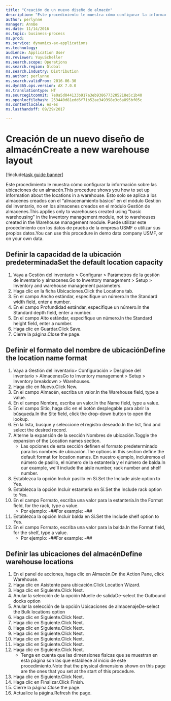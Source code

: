 ```yaml
---
title: "Creación de un nuevo diseño de almacén"
description: "Este procedimiento le muestra cómo configurar la información sobre las ubicaciones de un almacén."
author: perlynne
manager: AnnBe
ms.date: 11/14/2016
ms.topic: business-process
ms.prod: 
ms.service: dynamics-ax-applications
ms.technology: 
audience: Application User
ms.reviewer: YuyuScheller
ms.search.scope: Operations
ms.search.region: Global
ms.search.industry: Distribution
ms.author: perlynne
ms.search.validFrom: 2016-06-30
ms.dyn365.ops.version: AX 7.0.0
ms.translationtype: HT
ms.sourcegitcommit: 7e0a5d044133b917a3eb9386773205218e5c1b40
ms.openlocfilehash: 253440d81edd6f71b52ae349398e3c6a895bf05c
ms.contentlocale: es-es
ms.lasthandoff: 09/29/2017

---
```

# <a name="create-a-new-warehouse-layout"></a><span data-ttu-id="fca36-103">Creación de un nuevo diseño de almacén</span><span class="sxs-lookup"><span data-stu-id="fca36-103">Create a new warehouse layout</span></span>

[!include[task guide banner](../../includes/task-guide-banner.md)]

<span data-ttu-id="fca36-104">Este procedimiento le muestra cómo configurar la información sobre las ubicaciones de un almacén.</span><span class="sxs-lookup"><span data-stu-id="fca36-104">This procedure shows you how to set up information about the locations in a warehouse.</span></span> <span data-ttu-id="fca36-105">Esto solo se aplica a los almacenes creados con el “almacenamiento básico” en el módulo Gestión del inventario, no en los almacenes creados en el módulo Gestión de almacenes.</span><span class="sxs-lookup"><span data-stu-id="fca36-105">This applies only to warehouses created using "basic warehousing" in the Inventory management module, not to warehouses created in the Warehouse management module.</span></span> <span data-ttu-id="fca36-106">Puede utilizar este procedimiento con los datos de prueba de la empresa USMF o utilizar sus propios datos.</span><span class="sxs-lookup"><span data-stu-id="fca36-106">You can use this procedure in demo data company USMF, or on your own data.</span></span>


## <a name="set-the-default-location-capacity"></a><span data-ttu-id="fca36-107">Definir la capacidad de la ubicación predeterminada</span><span class="sxs-lookup"><span data-stu-id="fca36-107">Set the default location capacity</span></span>
1. <span data-ttu-id="fca36-108">Vaya a Gestión del inventario > Configurar > Parámetros de la gestión de inventario y almacenes.</span><span class="sxs-lookup"><span data-stu-id="fca36-108">Go to Inventory management > Setup > Inventory and warehouse management parameters.</span></span>
2. <span data-ttu-id="fca36-109">Haga clic en la ficha Ubicaciones.</span><span class="sxs-lookup"><span data-stu-id="fca36-109">Click the Locations tab.</span></span>
3. <span data-ttu-id="fca36-110">En el campo Ancho estándar, especifique un número.</span><span class="sxs-lookup"><span data-stu-id="fca36-110">In the Standard width field, enter a number.</span></span>
4. <span data-ttu-id="fca36-111">En el campo Profundidad estándar, especifique un número.</span><span class="sxs-lookup"><span data-stu-id="fca36-111">In the Standard depth field, enter a number.</span></span>
5. <span data-ttu-id="fca36-112">En el campo Alto estándar, especifique un número.</span><span class="sxs-lookup"><span data-stu-id="fca36-112">In the Standard height field, enter a number.</span></span>
6. <span data-ttu-id="fca36-113">Haga clic en Guardar.</span><span class="sxs-lookup"><span data-stu-id="fca36-113">Click Save.</span></span>
7. <span data-ttu-id="fca36-114">Cierre la página.</span><span class="sxs-lookup"><span data-stu-id="fca36-114">Close the page.</span></span>

## <a name="define-the-location-name-format"></a><span data-ttu-id="fca36-115">Definir el formato del nombre de ubicación</span><span class="sxs-lookup"><span data-stu-id="fca36-115">Define the location name format</span></span>
1. <span data-ttu-id="fca36-116">Vaya a Gestión del inventario> Configuración > Desglose del inventario > Almacenes</span><span class="sxs-lookup"><span data-stu-id="fca36-116">Go to Inventory management > Setup > Inventory breakdown > Warehouses.</span></span>
2. <span data-ttu-id="fca36-117">Haga clic en Nuevo.</span><span class="sxs-lookup"><span data-stu-id="fca36-117">Click New.</span></span>
3. <span data-ttu-id="fca36-118">En el campo Almacén, escriba un valor.</span><span class="sxs-lookup"><span data-stu-id="fca36-118">In the Warehouse field, type a value.</span></span>
4. <span data-ttu-id="fca36-119">En el campo Nombre, escriba un valor.</span><span class="sxs-lookup"><span data-stu-id="fca36-119">In the Name field, type a value.</span></span>
5. <span data-ttu-id="fca36-120">En el campo Sitio, haga clic en el botón desplegable para abrir la búsqueda.</span><span class="sxs-lookup"><span data-stu-id="fca36-120">In the Site field, click the drop-down button to open the lookup.</span></span>
6. <span data-ttu-id="fca36-121">En la lista, busque y seleccione el registro deseado.</span><span class="sxs-lookup"><span data-stu-id="fca36-121">In the list, find and select the desired record.</span></span>
7. <span data-ttu-id="fca36-122">Alterne la expansión de la sección Nombres de ubicación.</span><span class="sxs-lookup"><span data-stu-id="fca36-122">Toggle the expansion of the Location names section.</span></span>
    * <span data-ttu-id="fca36-123">Las opciones de esta sección definen el formato predeterminado para los nombres de ubicación.</span><span class="sxs-lookup"><span data-stu-id="fca36-123">The options in this section define the default format for location names.</span></span> <span data-ttu-id="fca36-124">En nuestro ejemplo, incluiremos el número de pasillo, el número de la estantería y el número de balda.</span><span class="sxs-lookup"><span data-stu-id="fca36-124">In our example, we'll include the aisle number, rack number and shelf number.</span></span>  
8. <span data-ttu-id="fca36-125">Establezca la opción Incluir pasillo en Sí.</span><span class="sxs-lookup"><span data-stu-id="fca36-125">Set the Include aisle option to Yes.</span></span>
9. <span data-ttu-id="fca36-126">Establezca la opción Incluir estantería en Sí.</span><span class="sxs-lookup"><span data-stu-id="fca36-126">Set the Include rack option to Yes.</span></span>
10. <span data-ttu-id="fca36-127">En el campo Formato, escriba una valor para la estantería.</span><span class="sxs-lookup"><span data-stu-id="fca36-127">In the Format field, for the rack, type a value.</span></span>
    * <span data-ttu-id="fca36-128">Por ejemplo: -##</span><span class="sxs-lookup"><span data-stu-id="fca36-128">For example: -##</span></span>  
11. <span data-ttu-id="fca36-129">Establezca la opción Incluir balda en Sí.</span><span class="sxs-lookup"><span data-stu-id="fca36-129">Set the Include shelf option to Yes.</span></span>
12. <span data-ttu-id="fca36-130">En el campo Formato, escriba una valor para la balda.</span><span class="sxs-lookup"><span data-stu-id="fca36-130">In the Format field, for the shelf, type a value.</span></span>
    * <span data-ttu-id="fca36-131">Por ejemplo: -##</span><span class="sxs-lookup"><span data-stu-id="fca36-131">For example: -##</span></span>  

## <a name="define-warehouse-locations"></a><span data-ttu-id="fca36-132">Definir las ubicaciones del almacén</span><span class="sxs-lookup"><span data-stu-id="fca36-132">Define warehouse locations</span></span>
1. <span data-ttu-id="fca36-133">En el panel de acciones, haga clic en Almacén.</span><span class="sxs-lookup"><span data-stu-id="fca36-133">On the Action Pane, click Warehouse.</span></span>
2. <span data-ttu-id="fca36-134">Haga clic en Asistente para ubicación.</span><span class="sxs-lookup"><span data-stu-id="fca36-134">Click Location Wizard.</span></span>
3. <span data-ttu-id="fca36-135">Haga clic en Siguiente.</span><span class="sxs-lookup"><span data-stu-id="fca36-135">Click Next.</span></span>
4. <span data-ttu-id="fca36-136">Anular la selección de la opción Muelle de salida</span><span class="sxs-lookup"><span data-stu-id="fca36-136">De-select the Outbound docks option</span></span>
5. <span data-ttu-id="fca36-137">Anular la selección de la opción Ubicaciones de almacenaje</span><span class="sxs-lookup"><span data-stu-id="fca36-137">De-select the Bulk locations option</span></span>
6. <span data-ttu-id="fca36-138">Haga clic en Siguiente.</span><span class="sxs-lookup"><span data-stu-id="fca36-138">Click Next.</span></span>
7. <span data-ttu-id="fca36-139">Haga clic en Siguiente.</span><span class="sxs-lookup"><span data-stu-id="fca36-139">Click Next.</span></span>
8. <span data-ttu-id="fca36-140">Haga clic en Siguiente.</span><span class="sxs-lookup"><span data-stu-id="fca36-140">Click Next.</span></span>
9. <span data-ttu-id="fca36-141">Haga clic en Siguiente.</span><span class="sxs-lookup"><span data-stu-id="fca36-141">Click Next.</span></span>
10. <span data-ttu-id="fca36-142">Haga clic en Siguiente.</span><span class="sxs-lookup"><span data-stu-id="fca36-142">Click Next.</span></span>
11. <span data-ttu-id="fca36-143">Haga clic en Siguiente.</span><span class="sxs-lookup"><span data-stu-id="fca36-143">Click Next.</span></span>
12. <span data-ttu-id="fca36-144">Haga clic en Siguiente.</span><span class="sxs-lookup"><span data-stu-id="fca36-144">Click Next.</span></span>
    * <span data-ttu-id="fca36-145">Tenga en cuenta que las dimensiones físicas que se muestran en esta página son las que establece al inicio de este procedimiento.</span><span class="sxs-lookup"><span data-stu-id="fca36-145">Note that the physical dimensions shown on this page are the ones that you set at the start of this procedure.</span></span>  
13. <span data-ttu-id="fca36-146">Haga clic en Siguiente.</span><span class="sxs-lookup"><span data-stu-id="fca36-146">Click Next.</span></span>
14. <span data-ttu-id="fca36-147">Haga clic en Finalizar.</span><span class="sxs-lookup"><span data-stu-id="fca36-147">Click Finish.</span></span>
15. <span data-ttu-id="fca36-148">Cierre la página.</span><span class="sxs-lookup"><span data-stu-id="fca36-148">Close the page.</span></span>
16. <span data-ttu-id="fca36-149">Actualice la página.</span><span class="sxs-lookup"><span data-stu-id="fca36-149">Refresh the page.</span></span>

